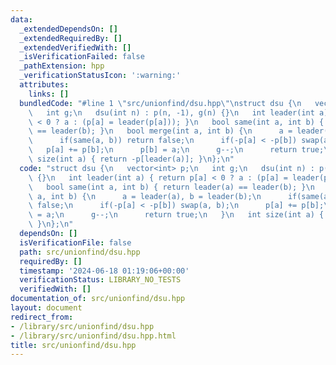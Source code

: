 ```yaml
---
data:
  _extendedDependsOn: []
  _extendedRequiredBy: []
  _extendedVerifiedWith: []
  _isVerificationFailed: false
  _pathExtension: hpp
  _verificationStatusIcon: ':warning:'
  attributes:
    links: []
  bundledCode: "#line 1 \"src/unionfind/dsu.hpp\"\nstruct dsu {\n   vector<int> p;\n\
    \   int g;\n   dsu(int n) : p(n, -1), g(n) {}\n   int leader(int a) { return p[a]\
    \ < 0 ? a : (p[a] = leader(p[a])); }\n   bool same(int a, int b) { return leader(a)\
    \ == leader(b); }\n   bool merge(int a, int b) {\n      a = leader(a), b = leader(b);\n\
    \      if(same(a, b)) return false;\n      if(-p[a] < -p[b]) swap(a, b);\n   \
    \   p[a] += p[b];\n      p[b] = a;\n      g--;\n      return true;\n   }\n   int\
    \ size(int a) { return -p[leader(a)]; }\n};\n"
  code: "struct dsu {\n   vector<int> p;\n   int g;\n   dsu(int n) : p(n, -1), g(n)\
    \ {}\n   int leader(int a) { return p[a] < 0 ? a : (p[a] = leader(p[a])); }\n\
    \   bool same(int a, int b) { return leader(a) == leader(b); }\n   bool merge(int\
    \ a, int b) {\n      a = leader(a), b = leader(b);\n      if(same(a, b)) return\
    \ false;\n      if(-p[a] < -p[b]) swap(a, b);\n      p[a] += p[b];\n      p[b]\
    \ = a;\n      g--;\n      return true;\n   }\n   int size(int a) { return -p[leader(a)];\
    \ }\n};\n"
  dependsOn: []
  isVerificationFile: false
  path: src/unionfind/dsu.hpp
  requiredBy: []
  timestamp: '2024-06-18 01:19:06+00:00'
  verificationStatus: LIBRARY_NO_TESTS
  verifiedWith: []
documentation_of: src/unionfind/dsu.hpp
layout: document
redirect_from:
- /library/src/unionfind/dsu.hpp
- /library/src/unionfind/dsu.hpp.html
title: src/unionfind/dsu.hpp
---
```

